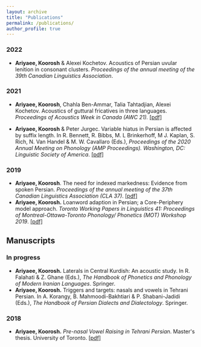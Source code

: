 ```yaml
---
layout: archive
title: "Publications"
permalink: /publications/
author_profile: true
---
```



<!-- layout: archive
title: "Publications"
permalink: /publications/
author_profile: true
redirect_from:
  - /resume
 -->
<!-- {% include base_path %} -->

<!-- Publications -->

### 2022
* **Ariyaee, Koorosh** & Alexei Kochetov. Acoustics of Persian uvular lenition in consonant clusters. *Proceedings of the annual meeting of the 39th
Canadian Linguistics Association*.

### 2021
* **Ariyaee, Koorosh**, Chahla Ben-Ammar, Talia Tahtadjian, Alexei Kochetov. Acoustics of guttural fricatives in three languages. *Proceedings of Acoustics Week in Canada (AWC 21).* [[pdf]](https://kooroshariyaee.github.io/files/Ariyaee_etal_AWC21.pdf)

* **Ariyaee, Koorosh** & Peter Jurgec. Variable hiatus in Persian is affected by suffix length.
In R. Bennett, R. Bibbs, M. L Brinkerhoff, M J. Kaplan, S. Rich, N. Van Handel & M. W.
Cavallaro (Eds.), *Proceedings of the 2020 Annual Meeting on Phonology (AMP Proceedings).
Washington, DC: Linguistic Society of America*. [[pdf]](https://kooroshariyaee.github.io/files/Ariyaee-Jurgec-2021-Persian-hiatus.pdf)

### 2019
* **Ariyaee, Koorosh**. The need for indexed markedness: Evidence from spoken Persian.
*Proceedings of the annual meeting of the 37th Canadian Linguistics Association (CLA 37)*. [[pdf]](https://kooroshariyaee.github.io/files/Ariyaee_CLA_2019.pdf)
* **Ariyaee, Koorosh.** Loanword adaption in Persian; a Core-Periphery model approach.
*Toronto Working Papers in Linguistics 41: Proceedings of Montreal-Ottawa-Toronto Phonology/
Phonetics (MOT) Workshop 2019*. [[pdf]](https://kooroshariyaee.github.io/files/Ariyaee-2019-loanword-adaptation-Persian.pdf)

## **Manuscripts**
### In progress
* **Ariyaee, Koorosh.** Laterals in Central Kurdish: An acoustic study. In R. Falahati & Z.
Ghane (Eds.), *The Handbook of Phonetics and Phonology of Modern Iranian Languages*.
Springer.
* **Ariyaee, Koorosh.** Triggers and targets: nasals and vowels in Tehrani Persian. In A.
Korangy, B. Mahmoodi-Bakhtiari & P. Shabani-Jadidi (Eds.), *The Handbook of Persian Dialects and Dialectology*. Springer.

### 2018
* **Ariyaee, Koorosh.** *Pre-nasal Vowel Raising in Tehrani Persian*. Master's thesis. University of Toronto. [[pdf]](https://kooroshariyaee.github.io/files/MA_Thesis_Ariyaee_2018.pdf)



<!-- ## Refereed Conference Presentations

* Summer 2015: Research Assistant
  * Github University
  * Duties included: Tagging issues
  * Supervisor: Professor Git

* Fall 2015: Research Assistant
  * Github University
  * Duties included: Merging pull requests
  * Supervisor: Professor Hub
  
## Non-refereed Conference Prsesentations

* Skill 1
* Skill 2
  * Sub-skill 2.1
  * Sub-skill 2.2
  * Sub-skill 2.3
* Skill 3

Publications
======
  <ul>{% for post in site.publications %}
    {% include archive-single-cv.html %}
  {% endfor %}</ul>
  
Talks
======
  <ul>{% for post in site.talks %}
    {% include archive-single-talk-cv.html %}
  {% endfor %}</ul>
  
Teaching
======
  <ul>{% for post in site.teaching %}
    {% include archive-single-cv.html %}
  {% endfor %}</ul>
  
Service and leadership
======
* Currently signed in to 43 different slack teams -->

<!-- {% if author.googlescholar %}
  You can also find my articles on <u><a href="{{author.googlescholar}}">my Google Scholar profile</a>.</u>
{% endif %}

{% include base_path %}

{% for post in site.publications reversed %}
  {% include archive-single.html %}
{% endfor %} -->
